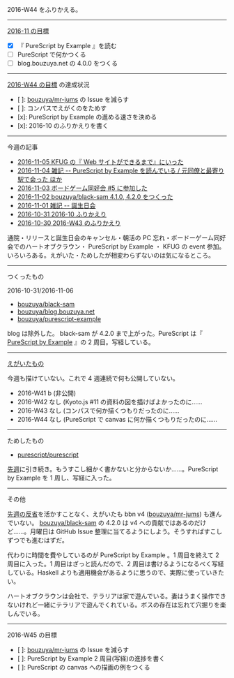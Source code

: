 2016-W44 をふりかえる。

-----

[2016-11 の目標][2016-10-31]

- [x] 『 PureScript by Example 』を読む
- [ ] PureScript で何かつくる
- [ ] blog.bouzuya.net の 4.0.0 をつくる

-----

[2016-W44 の目標][2016-10-30] の達成状況

- [ ]: [bouzuya/mr-jums][] の Issue を減らす
- [ ]: コンパスでえがくのをためす
- [x]: PureScript by Example の進める速さを決める
- [x]: 2016-10 のふりかえりを書く

-----

今週の記事

- [2016-11-05 KFUG の『 Web サイトができるまで』にいった][2016-11-05]
- [2016-11-04 雑記 -- PureScript by Example を読んでいる / 元同僚と最寄り駅で会った ほか][2016-11-04]
- [2016-11-03 ボードゲーム同好会 #5 に参加した][2016-11-03]
- [2016-11-02 bouzuya/black-sam 4.1.0, 4.2.0 をつくった][2016-11-02]
- [2016-11-01 雑記 -- 誕生日会][2016-11-01]
- [2016-10-31 2016-10 ふりかえり][2016-10-31]
- [2016-10-30 2016-W43 のふりかえり][2016-10-30]

通院・リリースと誕生日会のキャンセル・朝活の PC 忘れ・ボードーゲーム同好会でのハートオブクラウン・ PureScript by Example ・ KFUG の event 参加。いろいろある。えがいた・ためしたが相変わらずないのは気になるところ。

-----

つくったもの

2016-10-31/2016-11-06

- [bouzuya/black-sam][]
- [bouzuya/blog.bouzuya.net][]
- [bouzuya/purescript-example][]

blog は除外した。 black-sam が 4.2.0 まで上がった。PureScript は『 [PureScript by Example](https://leanpub.com/purescript/read) 』の 2 周目。写経している。

-----

[えがいたもの](http://floating-scrubland-79854.herokuapp.com/)

今週も描けていない。これで 4 週連続で何も公開していない。

- 2016-W41 b (非公開)
- 2016-W42 なし (Kyoto.js #11 の資料の図を描けばよかったのに……
- 2016-W43 なし (コンパスで何か描くつもりだったのに……
- 2016-W44 なし (PureScript で canvas に何か描くつもりだったのに……

-----

ためしたもの

- [purescript/purescript][]

[先週][2016-10-30]に引き続き。もうすこし細かく書かないと分からないか……。PureScript by Example を 1 周し、写経に入った。

-----

その他

[先週の反省][2016-10-30]を活かすことなく、えがいたも bbn v4 ([bouzuya/mr-jums][]) も進んでいない。 [bouzuya/black-sam][] の 4.2.0 は v4 への貢献ではあるのだけど……。月曜日は GitHub Issue 整理に当てるようにしよう。そうすればすこしずつでも進むはずだ。

代わりに時間を費やしているのが PureScript by Example 。1 周目を終えて 2 周目に入った。1 周目はざっと読んだので、2 周目は書けるようになるべく写経している。Haskell よりも適用機会があるように思うので、実際に使っていきたい。

ハートオブクラウンは会社で、テラリアは家で遊んでいる。妻はうまく操作できないけれど一緒にテラリアで遊んでくれている。ボスの存在は忘れて穴掘りを楽しんでいる。

-----

2016-W45 の目標

- [ ]: [bouzuya/mr-jums][] の Issue を減らす
- [ ]: PureScript by Example 2 周目(写経)の進捗を書く
- [ ]: PureScript の canvas への描画の例をつくる

[2016-10-30]: http://blog.bouzuya.net/2016/10/30/
[2016-10-31]: http://blog.bouzuya.net/2016/10/31/
[2016-11-01]: http://blog.bouzuya.net/2016/11/01/
[2016-11-02]: http://blog.bouzuya.net/2016/11/02/
[2016-11-03]: http://blog.bouzuya.net/2016/11/03/
[2016-11-04]: http://blog.bouzuya.net/2016/11/04/
[2016-11-05]: http://blog.bouzuya.net/2016/11/05/
[bouzuya/black-sam]: https://github.com/bouzuya/black-sam
[bouzuya/blog.bouzuya.net]: https://github.com/bouzuya/blog.bouzuya.net
[bouzuya/mr-jums]: https://github.com/bouzuya/mr-jums
[bouzuya/purescript-example]: https://github.com/bouzuya/purescript-example
[purescript/purescript]: https://github.com/purescript/purescript
